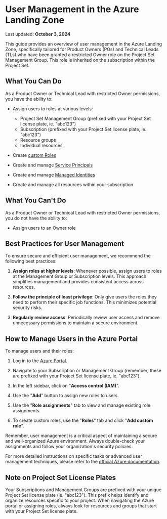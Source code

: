 # User Management in the Azure Landing Zone

Last updated: **October 3, 2024**

This guide provides an overview of user management in the Azure Landing Zone, specifically tailored for Product Owners (POs) and Technical Leads (TLs) who have been granted a restricted Owner role on the Project Set Management Group. This role is inherited on the subscription within the Project Set.

## What You Can Do

As a Product Owner or Technical Lead with restricted Owner permissions, you have the ability to:

* Assign users to roles at various levels:

   - Project Set Management Group (prefixed with your Project Set license plate, ie. "abc123")
   - Subscription (prefixed with your Project Set license plate, ie. "abc123")
   - Resource groups
   - Individual resources

* Create [custom Roles](https://learn.microsoft.com/en-us/azure/role-based-access-control/custom-roles)
* Create and manage [Service Principals](https://learn.microsoft.com/en-us/entra/identity-platform/app-objects-and-service-principals?tabs=browser)
* Create and manage [Managed Identities](https://learn.microsoft.com/en-us/entra/identity/managed-identities-azure-resources/overview)
* Create and manage all resources within your subscription

## What You Can't Do

As a Product Owner or Technical Lead with restricted Owner permissions, you do not have the ability to:

* Assign users to an Owner role

## Best Practices for User Management

To ensure secure and efficient user management, we recommend the following best practices:

1. **Assign roles at higher levels**: Whenever possible, assign users to roles at the Management Group or Subscription levels. This approach simplifies management and provides consistent access across resources.

2. **Follow the principle of least privilege**: Only give users the roles they need to perform their specific job functions. This minimizes potential security risks.

3. **Regularly review access**: Periodically review user access and remove unnecessary permissions to maintain a secure environment.

## How to Manage Users in the Azure Portal

To manage users and their roles:

1. Log in to the [Azure Portal](https://portal.azure.com).

2. Navigate to your Subscription or Management Group (remember, these are prefixed with your Project Set license plate, ie. "abc123").

3. In the left sidebar, click on "**Access control (IAM)**".

4. Use the "**Add**" button to assign new roles to users.

5. Use the "**Role assignments**" tab to view and manage existing role assignments.

6. To create custom roles, use the "**Roles**" tab and click "**Add custom role**".

Remember, user management is a critical aspect of maintaining a secure and well-organized Azure environment. Always double-check your assignments and follow your organization's security policies.

For more detailed instructions on specific tasks or advanced user management techniques, please refer to the [official Azure documentation](https://docs.microsoft.com/en-us/azure/role-based-access-control/).

## Note on Project Set License Plates

Your Subscriptions and Management Groups are prefixed with your unique Project Set license plate (ie. "abc123"). This prefix helps identify and organize resources specific to your project. When navigating the Azure portal or assigning roles, always look for resources and groups that start with your Project Set license plate.
